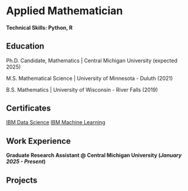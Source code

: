 # Applied Mathematician

#### Technical Skills: Python, R

## Education

Ph.D. Candidate, Mathematics | Central Michigan University (expected 2025) 

M.S. Mathematical Science | University of Minnesota - Duluth (2021)			        		

B.S. Mathematics | University of Wisconsin - River Falls (2019)

## Certificates
[IBM Data Science]()
[IBM Machine Learning](https://www.coursera.org/account/accomplishments/specialization/KHIT6QIBV51K)

## Work Experience
**Graduate Research Assistant @ Central Michigan University (_January 2025 - Present_)**

## Projects

								       		
